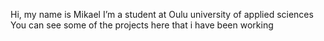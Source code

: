 Hi, my name is Mikael
I’m a student at Oulu university of applied sciences
You can see some of the projects here that i have been working


